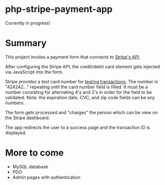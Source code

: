 # php-stripe-payment-app
Currently in progress!


# Summary
This project involes a payment form that connects to [Stripe's API](https://stripe.com/docs). 

After configuring the Stripe API, the credit/debit card element gets injected via JavaScript into the form.

Stripe provides a test card number for [testing transactions](https://stripe.com/docs/payments/integration-builder). The number is "424242..." repeating until the card number field is filled. It must be a number consisting for alternating 4's and 2's in order for the field to be validated. Note: the expiration date, CVC, and zip code fields can be any numbers.

The form gets processed and "charges" the person which can be view on the Stripe dashboard.

The app redirects the user to a success page and the transaction ID is displayed. 

# More to come
- MySQL database
- PDO
- Admin pages with authentication
